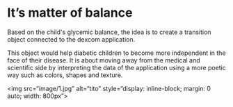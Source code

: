 # It’s matter of balance

Based on the child's glycemic balance, the idea is to create a transition object connected to the dexcom application.

This object would help diabetic children to become more independent in the face of their disease. It is about moving away from the medical and scientific side by interpreting the data of the application using a more poetic way such as colors, shapes and texture.


<img
  src=“image/1.jpg”
  alt=“tito”
  style=“display: inline-block; margin: 0 auto; width: 800px”>